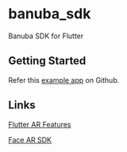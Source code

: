 # banuba_sdk

Banuba SDK for Flutter

## Getting Started

Refer this [example app](https://github.com/Banuba/quickstart-flutter-plugin) on Github.

## Links 

[Flutter AR Features](https://www.banuba.com/blog/flutter-ar-features-integration)

[Face AR SDK](https://www.banuba.com/facear-sdk/face-filters)



